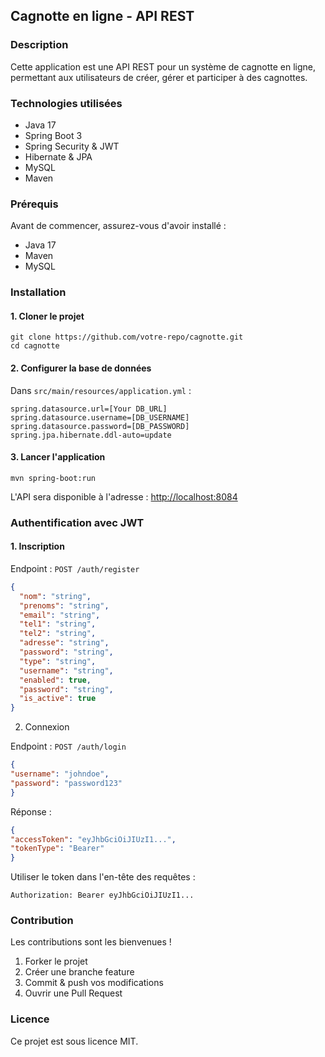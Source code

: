 ## Cagnotte en ligne - API REST

### Description

Cette application est une API REST pour un système de cagnotte en ligne, permettant aux utilisateurs de créer, gérer et participer à des cagnottes.

### Technologies utilisées

- Java 17
- Spring Boot 3
- Spring Security & JWT
- Hibernate & JPA
- MySQL
- Maven

### Prérequis

Avant de commencer, assurez-vous d'avoir installé :
- Java 17
- Maven
- MySQL

### Installation
#### 1. Cloner le projet

```
git clone https://github.com/votre-repo/cagnotte.git
cd cagnotte
```

#### 2. Configurer la base de données

Dans `src/main/resources/application.yml` :

```
spring.datasource.url=[Your DB_URL]
spring.datasource.username=[DB_USERNAME]
spring.datasource.password=[DB_PASSWORD]
spring.jpa.hibernate.ddl-auto=update
```

#### 3. Lancer l'application

`mvn spring-boot:run`

L'API sera disponible à l'adresse : [http://localhost:8084](http://localhost:8084)

### Authentification avec JWT

#### 1. Inscription

Endpoint : `POST /auth/register`

```json
{
  "nom": "string",
  "prenoms": "string",
  "email": "string",
  "tel1": "string",
  "tel2": "string",
  "adresse": "string",
  "password": "string",
  "type": "string",
  "username": "string",
  "enabled": true,
  "password": "string",
  "is_active": true
}
```

2. Connexion

Endpoint : `POST /auth/login`

```json
{
"username": "johndoe",
"password": "password123"
}
```

Réponse :
```json
{
"accessToken": "eyJhbGciOiJIUzI1...",
"tokenType": "Bearer"
}
```


Utiliser le token dans l'en-tête des requêtes :

`Authorization: Bearer eyJhbGciOiJIUzI1...`

### Contribution

Les contributions sont les bienvenues !

1. Forker le projet
2. Créer une branche feature
3. Commit & push vos modifications
4. Ouvrir une Pull Request

### Licence

Ce projet est sous licence MIT.


